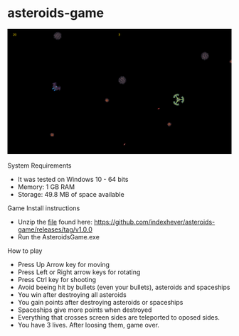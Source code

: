 # asteroids-game
![Image of Yaktocat](gameplay.png)

System Requirements
- It was tested on Windows 10 - 64 bits
- Memory: 1 GB RAM
- Storage: 49.8 MB of space available

Game Install instructions
- Unzip the [file](https://github.com/indexhever/asteroids-game/releases/download/v1.0.0/1.0.0.zip) found here: https://github.com/indexhever/asteroids-game/releases/tag/v1.0.0
- Run the AsteroidsGame.exe

How to play
- Press Up Arrow key for moving
- Press Left or Right arrow keys for rotating
- Press Ctrl key for shooting
- Avoid beeing hit by bullets (even your bullets), asteroids and spaceships
- You win after destroying all asteroids
- You gain points after destroying asteroids or spaceships
- Spaceships give more points when destroyed
- Everything that crosses screen sides are teleported to oposed sides.
- You have 3 lives. After loosing them, game over.
